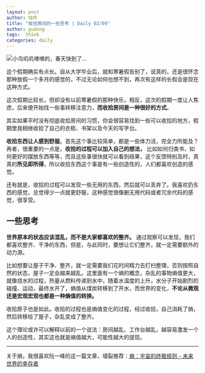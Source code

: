 ```yaml
---
layout: post
author: 咕咚
title: "收拾房间的一些思考 | Daily 02/09"
author: gudong
tags:  think
categories: daily
---
```


![小鸟叽叽喳喳的，春天快到了…](https://cdn.jsdelivr.net/gh/maoruibin/assets/pic/2020/IMG_20200209_153018.jpg)

这个假期确实有点长。自从大学毕业后，就和寒暑假告别了，说真的，还是很怀念那种放假一个多月的感觉的，不过无论如何也想不到，再次有这样的长假会是现在这种方式。

这次假期比较长，但却没有以前寒暑假的那种快乐，相反，这次的假期一度让人焦虑，后来便开始找一些事转移注意力，**而收拾房间是一种很好的方式**。

其实如果平时没有彻底收拾房间的习惯，你会很容易找到一些可以收拾的地方，假期里我相继收拾了自己的衣柜、书架以及今天的写字台。

**收拾东西让人感到舒服**。首先这个事比较简单，都是一些体力活，完全力所能及？再者，很重要的一点是，**收拾的过程可以加入自己的想法，** 比如如何归类书，如何更好的摆放东西等等，而且这些事很快就可以看到结果，这个反馈特别及时，真真的**所见即所得**，所以收拾东西这个事是有一些创造性的，人们都喜欢创造的感觉。

还有就是，收拾的过程可以发现一些无用的东西，然后就可以丢弃了。我喜欢扔东西的感觉，总觉得少一点就更舒服，这种感觉很像删无用代码或者冗余代码的感觉，很享受。

##  一些思考
**世界原本的状态应该混乱，而不是大家都喜欢的整齐。** 通过观察可以发现，我们都喜欢整齐、干净的东西，但是，与此同时，要想让它们整齐，就一定需要额外的动力源。

比如想要让屋子干净、整齐，就一定需要我们花时间精力去打扫整理，否则按照自然的状态，屋子一定会越来越乱。这里面有一个熵的概念，杂乱的事物熵值更大，就像烧水的过程，热量从燃料传递到水中，随着水温度的上升，水分子开始剧烈的碰撞、运动，最终水开了，熵值从煤炭转移到了开水，而世界的变化，**不论从微观还是宏观宏观也都是一种熵值的转换。**

收拾房子也是如此。收拾的过程也是熵值变化的过程，经过收拾，自己消耗了熵，然后转移给了屋子，杂乱变成了整齐。

这个理论或许可以解释以前的一个说法：房间越乱、工作台越乱，越容易激发一个人的创造性，其实这也就是熵值越大，可能性越大的提现。

-------
 
关于熵，我很喜欢阮一峰的这一篇文章，墙裂推荐：[熵：宇宙的终极规则 - 未来世界的幸存者](http://survivor.ruanyifeng.com/future/entropy.html)
